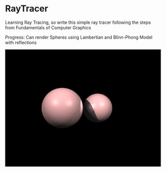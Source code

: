 # RayTracer
Learning Ray Tracing, so write this simple ray tracer following the steps from Fundamentals of Computer Graphics

Progress:
Can render Spheres using Lambertian and Blinn-Phong Model with reflections

![Demo](out/sample.png)
